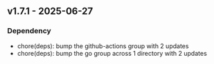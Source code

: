 ## v1.7.1 - 2025-06-27
### Dependency
* chore(deps): bump the github-actions group with 2 updates
* chore(deps): bump the go group across 1 directory with 2 updates
